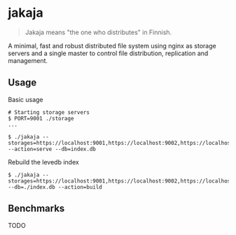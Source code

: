 # jakaja

> Jakaja means "the one who distributes" in Finnish.

A minimal, fast and robust distributed file system using nginx as storage servers and a single master to control file distribution, replication and management.

## Usage

Basic usage

```
# Starting storage servers
$ PORT=9001 ./storage
...

$ ./jakaja --storages=https://localhost:9001,https://localhost:9002,https://localhost:9003 --action=serve --db=index.db
```

Rebuild the levedb index

```
$ ./jakaja --storages=https://localhost:9001,https://localhost:9002,https://localhost:9003 --db=./index.db --action=build
```

## Benchmarks

TODO
